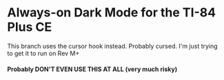 # Always-on Dark Mode for the TI-84 Plus CE

This branch uses the cursor hook instead. Probably cursed. I'm just trying to get it to run on Rev M+

#### Probably DON'T EVEN USE THIS AT ALL (very much risky)
